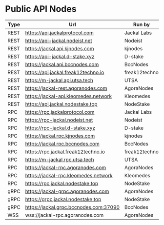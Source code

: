 # Public API Nodes

| Type | Url                                    | Run by        |
|------|----------------------------------------|---------------|
| REST | https://api.jackalprotocol.com         | Jackal Labs   |
| REST | https://api-jackal.nodeist.net         | Nodeist       |
| REST | https://jackal.api.kjnodes.com         | kjnodes       |
| REST | https://api-jackal.d-stake.xyz         | D-stake       |
| REST | https://jackal.api.bccnodes.com        | BccNodes      |
| REST | https://api.jackal.freak12techno.io    | freak12techno |
| REST | https://m-jackal.api.utsa.tech         | UTSA          |
| REST | https://jackal-rest.agoranodes.com     | AgoraNodes    |
| REST | https://jackal-api.kleomedes.network   | Kleomedes     |
| REST | https://api.jackal.nodestake.top       | NodeStake     |
| RPC  | https://rpc.jackalprotocol.com         | Jackal Labs   |
| RPC  | https://rpc-jackal.nodeist.net         | Nodeist       |
| RPC  | https://rpc-jackal.d-stake.xyz         | D-stake       |
| RPC  | https://jackal.rpc.kjnodes.com         | kjnodes       |
| RPC  | https://jackal.rpc.bccnodes.com        | BccNodes      |
| RPC  | https://rpc.jackal.freak12techno.io    | freak12techno |
| RPC  | https://m-jackal.rpc.utsa.tech         | UTSA          |
| RPC  | https://jackal-rpc.agoranodes.com      | AgoraNodes    |
| RPC  | https://jackal-rpc.kleomedes.network   | Kleomedes     |
| RPC  | https://rpc.jackal.nodestake.top       | NodeStake     |
| gRPC | https://jackal-grpc.agoranodes.com     | AgoraNodes    |
| gRPC | https://grpc.jackal.nodestake.top      | NodeStake     |
| gRPC | https://jackal.grpc.bccnodes.com:37090 | BccNodes      |
| WSS  | wss://jackal-rpc.agoranodes.com        | AgoraNodes    |
